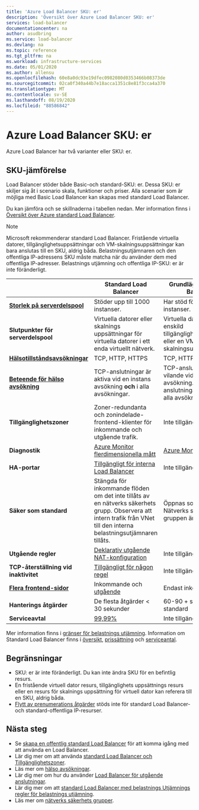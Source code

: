 ```yaml
---
title: 'Azure Load Balancer SKU: er'
description: 'Översikt över Azure Load Balancer SKU: er'
services: load-balancer
documentationcenter: na
author: asudbring
ms.service: load-balancer
ms.devlang: na
ms.topic: reference
ms.tgt_pltfrm: na
ms.workload: infrastructure-services
ms.date: 05/01/2020
ms.author: allensu
ms.openlocfilehash: 60e8a0dc93e19dfec0982080d0353466b08373de
ms.sourcegitcommit: 02ca0f340a44b7e18acca1351c8e81f3cca4a370
ms.translationtype: MT
ms.contentlocale: sv-SE
ms.lasthandoff: 08/19/2020
ms.locfileid: "88586842"
---
```

# <a name="azure-load-balancer-skus"></a>Azure Load Balancer SKU: er

Azure Load Balancer har två varianter eller SKU: er.

## <a name="sku-comparison"></a><a name="skus"></a> SKU-jämförelse

Load Balancer stöder både Basic-och standard-SKU: er. Dessa SKU: er skiljer sig åt i scenario skala, funktioner och priser. Alla scenarier som är möjliga med Basic Load Balancer kan skapas med standard Load Balancer.

Du kan jämföra och se skillnaderna i tabellen nedan. Mer information finns i [Översikt över Azure standard Load Balancer](load-balancer-standard-overview.md).

>[!NOTE]
> Microsoft rekommenderar standard Load Balancer.
Fristående virtuella datorer, tillgänglighetsuppsättningar och VM-skalningsuppsättningar kan bara anslutas till en SKU, aldrig båda. Belastningsutjämnaren och den offentliga IP-adressens SKU måste matcha när du använder dem med offentliga IP-adresser. Belastnings utjämning och offentliga IP-SKU: er är inte föränderligt.

| | Standard Load Balancer | Grundläggande Load Balancer |
| --- | --- | --- |
| **[Storlek på serverdelspool](https://docs.microsoft.com/azure/azure-resource-manager/management/azure-subscription-service-limits#load-balancer)** | Stöder upp till 1000 instanser. | Har stöd för upp till 300 instanser. |
| **Slutpunkter för serverdelspool** | Virtuella datorer eller skalnings uppsättningar för virtuella datorer i ett enda virtuellt nätverk. | Virtuella datorer i en enskild tillgänglighetsuppsättning eller en VM-skalningsuppsättning. |
| **[Hälsotillståndsavsökningar](./load-balancer-custom-probe-overview.md#types)** | TCP, HTTP, HTTPS | TCP, HTTP |
| **[Beteende för hälso avsökning](./load-balancer-custom-probe-overview.md#probedown)** | TCP-anslutningar är aktiva vid en instans avsökning __och__ i alla avsökningar. | TCP-anslutningar är vilande vid en instans avsökning. Alla TCP-anslutningar avslutas när alla avsökningar är nere. |
| **Tillgänglighetszoner** | Zoner-redundanta och zonindelade-frontend-klienter för inkommande och utgående trafik. | Inte tillgängligt |
| **Diagnostik** | [Azure Monitor flerdimensionella mått](./load-balancer-standard-diagnostics.md) | [Azure Monitor loggar](./load-balancer-monitor-log.md) |
| **HA-portar** | [Tillgängligt för interna Load Balancer](./load-balancer-ha-ports-overview.md) | Inte tillgängligt |
| **Säker som standard** | Stängda för inkommande flöden om det inte tillåts av en nätverks säkerhets grupp. Observera att intern trafik från VNet till den interna belastningsutjämnaren tillåts. | Öppnas som standard. Nätverks säkerhets gruppen är valfri. |
| **Utgående regler** | [Deklarativ utgående NAT-konfiguration](./load-balancer-outbound-rules-overview.md) | Inte tillgängligt |
| **TCP-återställning vid inaktivitet** | [Tillgängligt för någon regel](./load-balancer-tcp-reset.md) | Inte tillgängligt |
| **[Flera frontend-sidor](./load-balancer-multivip-overview.md)** | Inkommande och [utgående](./load-balancer-outbound-connections.md) | Endast inkommande |
| **Hanterings åtgärder** | De flesta åtgärder < 30 sekunder | 60-90 + sekunders standard |
| **Serviceavtal** | [99,99%](https://azure.microsoft.com/support/legal/sla/load-balancer/v1_0/) | Inte tillgängligt | 

Mer information finns i [gränser för belastnings utjämning](https://docs.microsoft.com/azure/azure-resource-manager/management/azure-subscription-service-limits#load-balancer). Information om Standard Load Balancer finns i [översikt](load-balancer-standard-overview.md), [prissättning](https://aka.ms/lbpricing) och [serviceantal](https://aka.ms/lbsla).

## <a name="limitations"></a>Begränsningar

- SKU: er är inte föränderligt. Du kan inte ändra SKU för en befintlig resurs.
- En fristående virtuell dator resurs, tillgänglighets uppsättnings resurs eller en resurs för skalnings uppsättning för virtuell dator kan referera till en SKU, aldrig båda.
- [Flytt av prenumerations åtgärder](../azure-resource-manager/management/move-resource-group-and-subscription.md) stöds inte för standard Load Balancer-och standard-offentliga IP-resurser.

## <a name="next-steps"></a>Nästa steg

- Se [skapa en offentlig standard Load Balancer](quickstart-load-balancer-standard-public-portal.md) för att komma igång med att använda en Load Balancer.
- Lär dig mer om att använda [standard Load Balancer och Tillgänglighetszoner](load-balancer-standard-availability-zones.md).
- Läs mer om [hälso avsökningar](load-balancer-custom-probe-overview.md).
- Lär dig mer om hur du använder [Load Balancer för utgående anslutningar](load-balancer-outbound-connections.md).
- Lär dig mer om att [standard Load Balancer med belastnings Utjämnings regler för belastnings utjämning](load-balancer-ha-ports-overview.md).
- Läs mer om [nätverks säkerhets grupper](../virtual-network/security-overview.md).
